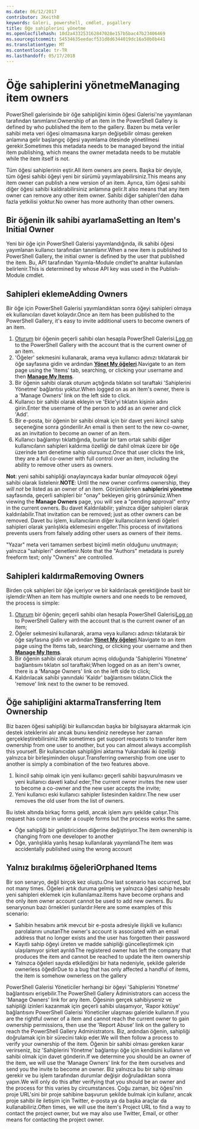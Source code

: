 ```yaml
---
ms.date: 06/12/2017
contributor: JKeithB
keywords: Galeri, powershell, cmdlet, psgallery
title: Öğe sahiplerini yönetme
ms.openlocfilehash: 10d2a433253162847028e157b5bac47b23406469
ms.sourcegitcommit: 54534635eedacf531d8d6344019dc16a50b8b441
ms.translationtype: MT
ms.contentlocale: tr-TR
ms.lasthandoff: 05/17/2018
---
```

# <a name="managing-item-owners"></a><span data-ttu-id="9d1d2-103">Öğe sahiplerini yönetme</span><span class="sxs-lookup"><span data-stu-id="9d1d2-103">Managing item owners</span></span>

<span data-ttu-id="9d1d2-104">PowerShell galerisinde bir öğe sahipliğini kimin öğesi Galerisi'ne yayımlanan tarafından tanımlanır.</span><span class="sxs-lookup"><span data-stu-id="9d1d2-104">Ownership of an item in the PowerShell Gallery is defined by who published the item to the gallery.</span></span>
<span data-ttu-id="9d1d2-105">Bazen bu meta veriler sahibi meta veri öğesi olmamasına karşın değişebilir olması gereken anlamına gelir başlangıç öğesi yayımlama ötesinde yönetilmesi gerekir.</span><span class="sxs-lookup"><span data-stu-id="9d1d2-105">Sometimes this metadata needs to be managed beyond the initial item publishing, which means the owner metadata needs to be mutable while the item itself is not.</span></span>

<span data-ttu-id="9d1d2-106">Tüm öğesi sahiplerinin eştir.</span><span class="sxs-lookup"><span data-stu-id="9d1d2-106">All item owners are peers.</span></span>
<span data-ttu-id="9d1d2-107">Başka bir deyişle, tüm öğesi sahibi öğeyi yeni bir sürümü yayımlayabilirsiniz.</span><span class="sxs-lookup"><span data-stu-id="9d1d2-107">This means any item owner can publish a new version of an item.</span></span> <span data-ttu-id="9d1d2-108">Ayrıca, tüm öğesi sahibi diğer öğesi sahibi kaldırabilirsiniz anlamına gelir.</span><span class="sxs-lookup"><span data-stu-id="9d1d2-108">It also means that any item owner can remove any other item owner.</span></span>
<span data-ttu-id="9d1d2-109">Sahibi diğer sahipleri'den daha fazla yetkilisi yoktur.</span><span class="sxs-lookup"><span data-stu-id="9d1d2-109">No owner has more authority than other owners.</span></span>

## <a name="setting-an-items-initial-owner"></a><span data-ttu-id="9d1d2-110">Bir öğenin ilk sahibi ayarlama</span><span class="sxs-lookup"><span data-stu-id="9d1d2-110">Setting an Item's Initial Owner</span></span>

<span data-ttu-id="9d1d2-111">Yeni bir öğe için PowerShell Galerisi yayımlandığında, ilk sahibi öğesi yayımlanan kullanıcı tarafından tanımlanır.</span><span class="sxs-lookup"><span data-stu-id="9d1d2-111">When a new item is published to PowerShell Gallery, the initial owner is defined by the user that published the item.</span></span> <span data-ttu-id="9d1d2-112">Bu, API tarafından Yayımla-Module cmdlet'te anahtar kullanılan belirlenir.</span><span class="sxs-lookup"><span data-stu-id="9d1d2-112">This is determined by whose API key was used in the Publish-Module cmdlet.</span></span>

## <a name="adding-owners"></a><span data-ttu-id="9d1d2-113">Sahipleri ekleme</span><span class="sxs-lookup"><span data-stu-id="9d1d2-113">Adding Owners</span></span>

<span data-ttu-id="9d1d2-114">Bir öğe için PowerShell Galerisi yayımlandıktan sonra öğeyi sahipleri olmaya ek kullanıcıları davet kolaydır.</span><span class="sxs-lookup"><span data-stu-id="9d1d2-114">Once an item has been published to the PowerShell Gallery, it's easy to invite additional users to become owners of an item.</span></span>

1. <span data-ttu-id="9d1d2-115">[Oturum](https://powershellgallery.com/users/account/LogOn) bir öğenin geçerli sahibi olan hesapla PowerShell Galerisi.</span><span class="sxs-lookup"><span data-stu-id="9d1d2-115">[Log on](https://powershellgallery.com/users/account/LogOn) to the PowerShell Gallery with the account that is the current owner of an item.</span></span>
2. <span data-ttu-id="9d1d2-116">'Öğeler' sekmesini kullanarak, arama veya kullanıcı adınızı tıklatarak bir öğe sayfasına gidin ve ardından [ **Yönet My öğeleri**](https://www.powershellgallery.com/account/Packages).</span><span class="sxs-lookup"><span data-stu-id="9d1d2-116">Navigate to an item page using the 'Items' tab, searching, or clicking your username and then [**Manage My Items**](https://www.powershellgallery.com/account/Packages).</span></span>
3. <span data-ttu-id="9d1d2-117">Bir öğenin sahibi olarak oturum açtığında tıklatın sol taraftaki 'Sahiplerini Yönetme' bağlantısı yoktur.</span><span class="sxs-lookup"><span data-stu-id="9d1d2-117">When logged on as an item's owner, there is a 'Manage Owners' link on the left side to click.</span></span>
4. <span data-ttu-id="9d1d2-118">Kullanıcı bir sahibi olarak ekleyin ve 'Ekle'yi tıklatın kişinin adını girin.</span><span class="sxs-lookup"><span data-stu-id="9d1d2-118">Enter the username of the person to add as an owner and click 'Add'.</span></span>
5. <span data-ttu-id="9d1d2-119">Bir e-posta, bir öğenin bir sahibi olmak için bir davet yeni ikincil sahip seçeneğine sonra gönderilir.</span><span class="sxs-lookup"><span data-stu-id="9d1d2-119">An email is then sent to the new co-owner, as an invitation to become an owner of an item.</span></span>
6. <span data-ttu-id="9d1d2-120">Kullanıcı bağlantıyı tıklattığında, bunlar bir tam ortak sahibi diğer kullanıcıların sahipleri kaldırma özelliği de dahil olmak üzere bir öğe üzerinde tam denetime sahip olursunuz.</span><span class="sxs-lookup"><span data-stu-id="9d1d2-120">Once that user clicks the link, they are a full co-owner with full control over an item, including the ability to remove other users as owners.</span></span>

<span data-ttu-id="9d1d2-121">**Not**: yeni sahibi sahipliği onaylayıncaya kadar bunlar *almayacak* öğeyi sahibi olarak listelenir.</span><span class="sxs-lookup"><span data-stu-id="9d1d2-121">**NOTE**: Until the new owner confirms ownership, they *will not* be listed as an owner of an item.</span></span>
<span data-ttu-id="9d1d2-122">Görüntülerken **sahiplerini yönetme** sayfasında, geçerli sahipleri bir "onay" bekleyen giriş görürsünüz.</span><span class="sxs-lookup"><span data-stu-id="9d1d2-122">When viewing the **Manage Owners** page, you will see a "pending approval" entry in the current owners.</span></span>
<span data-ttu-id="9d1d2-123">Bu davet Kaldırılabilir; yalnızca diğer sahipleri olarak kaldırılabilir.</span><span class="sxs-lookup"><span data-stu-id="9d1d2-123">That invitation can be removed; just as other owners can be removed.</span></span>
<span data-ttu-id="9d1d2-124">Davet bu işlem, kullanıcıların diğer kullanıcıların kendi öğeleri sahipleri olarak yanlışlıkla eklemesini engeller.</span><span class="sxs-lookup"><span data-stu-id="9d1d2-124">This process of invitations prevents users from falsely adding other users as owners of their items.</span></span>

<span data-ttu-id="9d1d2-125">"Yazar" meta veri tamamen serbest biçimli metin olduğunu unutmayın; yalnızca "sahipleri" denetlenir.</span><span class="sxs-lookup"><span data-stu-id="9d1d2-125">Note that the "Authors" metadata is purely freeform text; only "Owners" are controlled.</span></span>


## <a name="removing-owners"></a><span data-ttu-id="9d1d2-126">Sahipleri kaldırma</span><span class="sxs-lookup"><span data-stu-id="9d1d2-126">Removing Owners</span></span>

<span data-ttu-id="9d1d2-127">Birden çok sahipleri bir öğe içeriyor ve bir kaldırılacak gerektiğinde basit bir işlemdir:</span><span class="sxs-lookup"><span data-stu-id="9d1d2-127">When an item has multiple owners and one needs to be removed, the process is simple:</span></span>

1. <span data-ttu-id="9d1d2-128">[Oturum](https://powershellgallery.com/users/account/LogOn) bir öğenin; geçerli sahibi olan hesapla PowerShell Galerisi</span><span class="sxs-lookup"><span data-stu-id="9d1d2-128">[Log on](https://powershellgallery.com/users/account/LogOn) to PowerShell Gallery with the account that is the current owner of an item;</span></span>
2. <span data-ttu-id="9d1d2-129">Öğeler sekmesini kullanarak, arama veya kullanıcı adınızı tıklatarak bir öğe sayfasına gidin ve ardından [ **Yönet My öğeleri**](https://www.powershellgallery.com/account/Packages).</span><span class="sxs-lookup"><span data-stu-id="9d1d2-129">Navigate to an item page using the Items tab, searching, or clicking your username and then [**Manage My Items**](https://www.powershellgallery.com/account/Packages).</span></span>
3. <span data-ttu-id="9d1d2-130">Bir öğenin sahibi olarak oturum açmış olduğunda 'Sahiplerini Yönetme' bağlantısını tıklatın sol taraftaki;</span><span class="sxs-lookup"><span data-stu-id="9d1d2-130">When logged on as an item's owner, there is a 'Manage Owners' link on the left side to click;</span></span>
4. <span data-ttu-id="9d1d2-131">Kaldırılacak sahibi yanındaki 'Kaldır' bağlantısını tıklatın.</span><span class="sxs-lookup"><span data-stu-id="9d1d2-131">Click the 'remove' link next to the owner to be removed.</span></span>



## <a name="transferring-item-ownership"></a><span data-ttu-id="9d1d2-132">Öğe sahipliğini aktarma</span><span class="sxs-lookup"><span data-stu-id="9d1d2-132">Transferring Item Ownership</span></span>

<span data-ttu-id="9d1d2-133">Biz bazen öğesi sahipliği bir kullanıcıdan başka bir bilgisayara aktarmak için destek isteklerini alır ancak bunu kendiniz neredeyse her zaman gerçekleştirebilirsiniz.</span><span class="sxs-lookup"><span data-stu-id="9d1d2-133">We sometimes get support requests to transfer item ownership from one user to another, but you can almost always accomplish this yourself.</span></span>
<span data-ttu-id="9d1d2-134">Bir kullanıcıdan sahipliğini aktarma Yukarıdaki iki özelliği yalnızca bir birleşiminden oluşur.</span><span class="sxs-lookup"><span data-stu-id="9d1d2-134">Transferring ownership from one user to another is simply a combination of the two features above.</span></span>

1. <span data-ttu-id="9d1d2-135">İkincil sahip olmak için yeni kullanıcı geçerli sahibi başvurulmasını ve yeni kullanıcı daveti kabul eder;</span><span class="sxs-lookup"><span data-stu-id="9d1d2-135">The current owner invites the new user to become a co-owner and the new user accepts the invite;</span></span>
2. <span data-ttu-id="9d1d2-136">Yeni kullanıcı eski kullanıcı sahipler listesinden kaldırır.</span><span class="sxs-lookup"><span data-stu-id="9d1d2-136">The new user removes the old user from the list of owners.</span></span>

<span data-ttu-id="9d1d2-137">Bu istek altında birkaç forms geldi, ancak işlem aynı şekilde çalışır.</span><span class="sxs-lookup"><span data-stu-id="9d1d2-137">This request has come in under a couple forms but the process works the same.</span></span>

- <span data-ttu-id="9d1d2-138">Öğe sahipliği bir geliştiriciden diğerine değiştiriyor.</span><span class="sxs-lookup"><span data-stu-id="9d1d2-138">The item ownership is changing from one developer to another</span></span>
- <span data-ttu-id="9d1d2-139">Öğe, yanlışlıkla yanlış hesap kullanılarak yayımlandı</span><span class="sxs-lookup"><span data-stu-id="9d1d2-139">The item was accidentally published using the wrong account</span></span>


## <a name="orphaned-items"></a><span data-ttu-id="9d1d2-140">Yalnız bırakılmış öğeleri</span><span class="sxs-lookup"><span data-stu-id="9d1d2-140">Orphaned Items</span></span>

<span data-ttu-id="9d1d2-141">Bir son senaryo, değil birçok kez oluştu.</span><span class="sxs-lookup"><span data-stu-id="9d1d2-141">One last scenario has occurred, but not many times.</span></span>
<span data-ttu-id="9d1d2-142">Öğeleri artık duruma gelmiş ve yalnızca öğesi sahip hesabı yeni sahipleri eklemek için kullanılamaz.</span><span class="sxs-lookup"><span data-stu-id="9d1d2-142">Items have become orphans and the only item owner account cannot be used to add new owners.</span></span>
<span data-ttu-id="9d1d2-143">Bu senaryonun bazı örnekleri şunlardır:</span><span class="sxs-lookup"><span data-stu-id="9d1d2-143">Here are some examples of this scenario:</span></span>

- <span data-ttu-id="9d1d2-144">Sahibin hesabını artık mevcut bir e-posta adresiyle ilişkili ve kullanıcı parolalarını unutan</span><span class="sxs-lookup"><span data-stu-id="9d1d2-144">The owner's account is associated with an email address that no longer exists and the user has forgotten their password</span></span>
- <span data-ttu-id="9d1d2-145">Kayıtlı sahip öğeyi üreten ve madde sahipliği güncelleştirmek için ulaşılamıyor şirket ayrıldı</span><span class="sxs-lookup"><span data-stu-id="9d1d2-145">The registered owner has left the company that produces the item and cannot be reached to update the item ownership</span></span>
- <span data-ttu-id="9d1d2-146">Yalnızca öğeleri sayıda etkilediğini bir hata nedeniyle, şekilde galeride ownerless öğedir</span><span class="sxs-lookup"><span data-stu-id="9d1d2-146">Due to a bug that has only affected a handful of items, the item is somehow ownerless on the gallery</span></span>

<span data-ttu-id="9d1d2-147">PowerShell Galerisi Yöneticiler herhangi bir öğeyi 'Sahiplerini Yönetme' bağlantısını erişebilir.</span><span class="sxs-lookup"><span data-stu-id="9d1d2-147">The PowerShell Gallery Administrators can access the 'Manage Owners' link for any item.</span></span>
<span data-ttu-id="9d1d2-148">Öğesinin gerçek sahibiyseniz ve sahipliği izinleri kazanmak için geçerli sahibi ulaşamıyor, 'Rapor kötüye' bağlantısını PowerShell Galerisi Yöneticiler ulaşması galeride kullanın.</span><span class="sxs-lookup"><span data-stu-id="9d1d2-148">If you are the rightful owner of a item and cannot reach the current owner to gain ownership permissions, then use the 'Report Abuse' link on the gallery to reach the PowerShell Gallery Administrators.</span></span>
<span data-ttu-id="9d1d2-149">Biz, ardından öğenin, sahipliği doğrulamak için bir sürecini takip eder.</span><span class="sxs-lookup"><span data-stu-id="9d1d2-149">We will then follow a process to verify your ownership of the item.</span></span>
<span data-ttu-id="9d1d2-150">Öğenin bir sahibi olması gereken karar verirseniz, biz 'Sahiplerini Yönetme' bağlantıyı öğe için kendisini kullanın ve sahibi olmak için davet gönderin.</span><span class="sxs-lookup"><span data-stu-id="9d1d2-150">If we determine you should be an owner of the item, we will use the 'Manage Owners' link for the item ourselves and send you the invite to become an owner.</span></span>
<span data-ttu-id="9d1d2-151">Biz yalnızca bu bir sahip olması gerekir ve bu işlem tarafından durumlar değişir doğruladıktan sonra yapın.</span><span class="sxs-lookup"><span data-stu-id="9d1d2-151">We will only do this after verifying that you should be an owner and the process for this varies by circumstances.</span></span>
<span data-ttu-id="9d1d2-152">Çoğu zaman, biz öğesi'nin proje URL'sini bir proje sahibine başvurun şekilde bulmak için kullanır, ancak proje sahibi ile iletişim için Twitter, e-posta ya da başka araçlar da kullanabiliriz.</span><span class="sxs-lookup"><span data-stu-id="9d1d2-152">Often times, we will use the item's Project URL to find a way to contact the project owner, but we may also use Twitter, Email, or other means for contacting the project owner.</span></span>